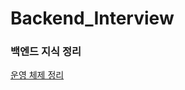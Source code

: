 # Backend_Interview
### 백엔드 지식 정리

[운영 체제 정리](https://github.com/HSRyuuu/Backend_Interview/blob/main/%EC%9A%B4%EC%98%81%EC%B2%B4%EC%A0%9C.md)